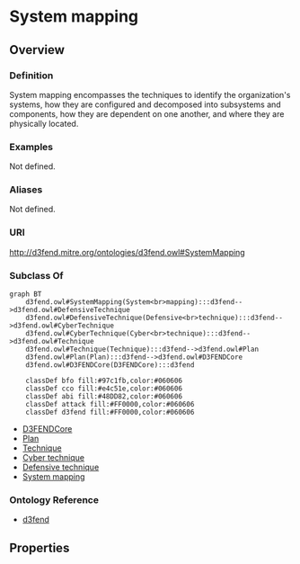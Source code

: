 # System mapping

## Overview

### Definition
System mapping encompasses the techniques to identify the organization's systems, how they are configured and decomposed into subsystems and components, how they are dependent on one another, and where they are physically located.

### Examples
Not defined.

### Aliases
Not defined.

### URI
http://d3fend.mitre.org/ontologies/d3fend.owl#SystemMapping

### Subclass Of
```mermaid
graph BT
    d3fend.owl#SystemMapping(System<br>mapping):::d3fend-->d3fend.owl#DefensiveTechnique
    d3fend.owl#DefensiveTechnique(Defensive<br>technique):::d3fend-->d3fend.owl#CyberTechnique
    d3fend.owl#CyberTechnique(Cyber<br>technique):::d3fend-->d3fend.owl#Technique
    d3fend.owl#Technique(Technique):::d3fend-->d3fend.owl#Plan
    d3fend.owl#Plan(Plan):::d3fend-->d3fend.owl#D3FENDCore
    d3fend.owl#D3FENDCore(D3FENDCore):::d3fend
    
    classDef bfo fill:#97c1fb,color:#060606
    classDef cco fill:#e4c51e,color:#060606
    classDef abi fill:#48DD82,color:#060606
    classDef attack fill:#FF0000,color:#060606
    classDef d3fend fill:#FF0000,color:#060606
```

- [D3FENDCore](/docs/ontology/reference/model/D3FENDCore/D3FENDCore.md)
- [Plan](/docs/ontology/reference/model/D3FENDCore/Plan/Plan.md)
- [Technique](/docs/ontology/reference/model/D3FENDCore/Plan/Technique/Technique.md)
- [Cyber technique](/docs/ontology/reference/model/D3FENDCore/Plan/Technique/Cyber%20technique/Cyber%20technique.md)
- [Defensive technique](/docs/ontology/reference/model/D3FENDCore/Plan/Technique/Cyber%20technique/Defensive%20technique/Defensive%20technique.md)
- [System mapping](/docs/ontology/reference/model/D3FENDCore/Plan/Technique/Cyber%20technique/Defensive%20technique/System%20mapping/System%20mapping.md)


### Ontology Reference
- [d3fend](http://d3fend.mitre.org/ontologies/d3fend.owl#)

## Properties
